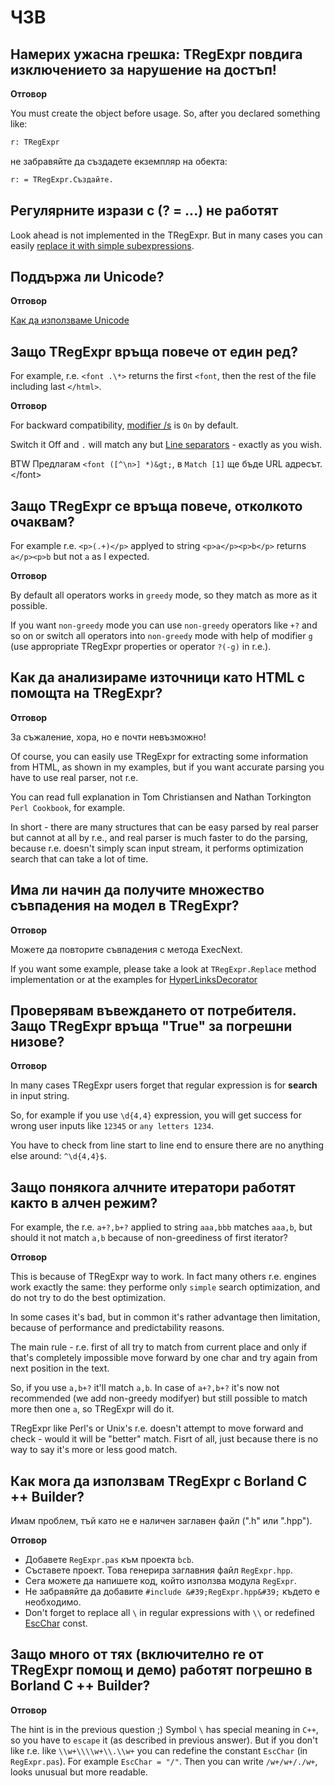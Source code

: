 # ЧЗВ

## Намерих ужасна грешка: TRegExpr повдига изключението за нарушение на достъп!

**Отговор**

You must create the object before usage. So, after you declared
something like:

``` pascal
r: TRegExpr
```

не забравяйте да създадете екземпляр на обекта:

``` pascal
r: = TRegExpr.Създайте. 
```

## Регулярните изрази с (? = ...) не работят

Look ahead is not implemented in the TRegExpr. But in many cases you can
easily [replace it with simple
subexpressions](regular_expressions.md#lookahead).

## Поддържа ли Unicode?

**Отговор**

[Как да използваме Unicode](tregexpr.md#unicode)

## Защо TRegExpr връща повече от един ред?

For example, r.e. `<font .\*>` returns the first `<font`, then the rest
of the file including last `</html>`.

**Отговор**

For backward compatibility, [modifier
/s](regular_expressions.md#modifier_s) is `On` by default.

Switch it Off and `.` will match any but [Line
separators](regular_expressions.md#syntax_line_separators) - exactly
as you wish.

BTW Предлагам `<font ([^\n>] *)&gt;`, в `Match [1]` ще бъде URL
адресът.\</font\>

## Защо TRegExpr се връща повече, отколкото очаквам?

For example r.e. `<p>(.+)</p>` applyed to string `<p>a</p><p>b</p>`
returns `a</p><p>b` but not `a` as I expected.

**Отговор**

By default all operators works in `greedy` mode, so they match as more
as it possible.

If you want `non-greedy` mode you can use `non-greedy` operators like
`+?` and so on or switch all operators into `non-greedy` mode with help
of modifier `g` (use appropriate TRegExpr properties or operator `?(-g)`
in r.e.).

## Как да анализираме източници като HTML с помощта на TRegExpr?

**Отговор**

За съжаление, хора, но е почти невъзможно!

Of course, you can easily use TRegExpr for extracting some information
from HTML, as shown in my examples, but if you want accurate parsing you
have to use real parser, not r.e.

You can read full explanation in Tom Christiansen and Nathan Torkington
`Perl Cookbook`, for example.

In short - there are many structures that can be easy parsed by real
parser but cannot at all by r.e., and real parser is much faster to do
the parsing, because r.e. doesn't simply scan input stream, it performs
optimization search that can take a lot of time.

## Има ли начин да получите множество съвпадения на модел в TRegExpr?

**Отговор**

Можете да повторите съвпадения с метода ExecNext.

If you want some example, please take a look at `TRegExpr.Replace`
method implementation or at the examples for
[HyperLinksDecorator](demos.md)

## Проверявам въвеждането от потребителя. Защо TRegExpr връща &quot;True&quot; за погрешни низове?

**Отговор**

In many cases TRegExpr users forget that regular expression is for
**search** in input string.

So, for example if you use `\d{4,4}` expression, you will get success
for wrong user inputs like `12345` or `any letters 1234`.

You have to check from line start to line end to ensure there are no
anything else around: `^\d{4,4}$`.

<a name="nongreedyoptimization"></a>

## Защо понякога алчните итератори работят както в алчен режим?

For example, the r.e. `a+?,b+?` applied to string `aaa,bbb` matches
`aaa,b`, but should it not match `a,b` because of non-greediness of
first iterator?

**Отговор**

This is because of TRegExpr way to work. In fact many others r.e.
engines work exactly the same: they performe only `simple` search
optimization, and do not try to do the best optimization.

In some cases it's bad, but in common it's rather advantage then
limitation, because of performance and predictability reasons.

The main rule - r.e. first of all try to match from current place and
only if that's completely impossible move forward by one char and try
again from next position in the text.

So, if you use `a,b+?` it'll match `a,b`. In case of `a+?,b+?` it's now
not recommended (we add non-greedy modifyer) but still possible to match
more then one `a`, so TRegExpr will do it.

TRegExpr like Perl's or Unix's r.e. doesn't attempt to move forward and
check - would it will be "better" match. Fisrt of all, just because
there is no way to say it's more or less good match.

## Как мога да използвам TRegExpr с Borland C ++ Builder?

Имам проблем, тъй като не е наличен заглавен файл (&quot;.h&quot; или
&quot;.hpp&quot;).

**Отговор**

- Добавете `RegExpr.pas` към проекта `bcb`.
- Съставете проект. Това генерира заглавния файл `RegExpr.hpp`.
- Сега можете да напишете код, който използва модула `RegExpr`.
- Не забравяйте да добавите `#include &#39;RegExpr.hpp&#39;` където е
  необходимо.
- Don't forget to replace all `\` in regular expressions with `\\` or
  redefined [EscChar](tregexpr.md#escchar) const.

## Защо много от тях (включително re от TRegExpr помощ и демо) работят погрешно в Borland C ++ Builder?

**Отговор**

The hint is in the previous question ;) Symbol `\` has special meaning
in `C++`, so you have to `escape` it (as described in previous answer).
But if you don't like r.e. like `\\w+\\\\w+\\.\\w+` you can redefine the
constant `EscChar` (in `RegExpr.pas`). For example `EscChar = "/"`. Then
you can write `/w+/w+/./w+`, looks unusual but more readable.
